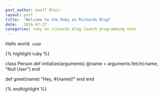 ```yaml
---
post_author: Geoff Blair
layout: post
title:  "Welcome to the Ruby on Richards Blog"
date:   2016-07-27
categories: ruby on richards blog launch programming test
---
```

Hello world. `code`

{% highlight ruby %}

class Person
  def initialize(arguments)
    @name = arguments.fetch(:name, "Null User")
  end

  def greet(name)
    "Hey, #{name}!"
  end
end

{% endhighlight %}
